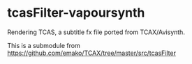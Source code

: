 # tcasFilter-vapoursynth
Rendering TCAS, a subtitle fx file ported from TCAX/Avisynth.

This is a submodule from https://github.com/emako/TCAX/tree/master/src/tcasFilter
